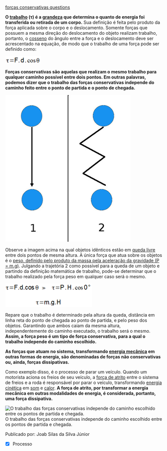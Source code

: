 [forças conservativas questions](for%C3%A7as%20conservativas%20questions.md)

**O [trabalho](https://mundoeducacao.uol.com.br/fisica/trabalho-forca-constante.htm) (τ) é a [grandeza](https://mundoeducacao.uol.com.br/fisica/grandezas-escalares-grandezas-vetoriais.htm) que determina o quanto de energia foi transferida ou retirada de um corpo.** Sua definição é feita pelo produto da força aplicada sobre o corpo e o deslocamento. Somente forças que possuem a mesma direção do deslocamento do objeto realizam trabalho, portanto, o [cosseno](https://mundoeducacao.uol.com.br/matematica/seno-cosseno-tangente.htm) do ângulo entre a força e o deslocamento deve ser acrescentado na equação, de modo que o trabalho de uma força pode ser definido como:

![](Imagens/Pasted%20image%2020201018153945.png)

**Forças conservativas são aquelas que realizam o mesmo trabalho para qualquer caminho possível entre dois pontos. Em outras palavras, podemos dizer que o trabalho das forças conservativas independe do caminho feito entre o ponto de partida e o ponto de chegada.** 

![](Imagens/Pasted%20image%2020201018153952.png)

Observe a imagem acima na qual objetos idênticos estão em [queda livre](https://mundoeducacao.uol.com.br/fisica/queda-livre.htm) entre dois pontos de mesma altura. A única força que atua sobre os objetos é o [peso, definido pelo produto da massa pela aceleração da gravidade (P = m.g)](https://mundoeducacao.uol.com.br/fisica/forca-peso.htm). Julgando a trajetória 2 como possível para a queda de um objeto e partindo da definição matemática de trabalho, pode-se determinar que o trabalho realizado pela força peso em qualquer caso será o mesmo. 

![](Imagens/Pasted%20image%2020201018153957.png)

Repare que o trabalho é determinado pela altura da queda, distância em linha reta do ponto de chegada ao ponto de partida, e pelo peso dos objetos. Garantindo que ambos caiam da mesma altura, independentemente do caminho executado, o trabalho será o mesmo. **Assim, a força peso é um tipo de força conservativa, para a qual o trabalho independe do caminho escolhido.**

**As forças que atuam no sistema, transformando [energia mecânica](https://mundoeducacao.uol.com.br/fisica/energia-mecanica-mhs.htm) em outras formas de energia, são denominadas de forças não conservativas ou, ainda, forças dissipativas.**

Como exemplo disso, é o processo de parar um veículo. Quando um motorista aciona os freios de seu veículo, a [força de atrito](https://mundoeducacao.uol.com.br/fisica/forca-atrito.htm) entre o sistema de freios e a roda é responsável por parar o veículo, transformando [energia cinética](https://mundoeducacao.uol.com.br/fisica/energia-cinetica.htm) em [som](https://mundoeducacao.uol.com.br/fisica/qualidades-som.htm) e [calor](https://mundoeducacao.uol.com.br/fisica/temperatura-calor.htm). **A força de atrito, por transformar a energia mecânica em outras modalidades de energia, é considerada, portanto, uma força dissipativa.**

![O trabalho das forças conservativas independe do caminho escolhido entre os pontos de partida e chegada. ](https://static.mundoeducacao.uol.com.br/mundoeducacao/conteudo_legenda/27fc994534d9c55f564c8dc6962c0ee0.jpg "Forças conservativas")  
O trabalho das forças conservativas independe do caminho escolhido entre os pontos de partida e chegada.

Publicado por: Joab Silas da Silva Júnior
- [x] Processo